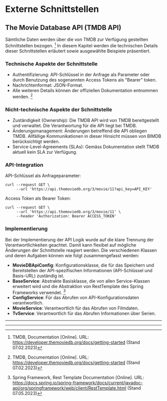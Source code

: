 # Externe Schnittstellen

## The Movie Database API (TMDB API)
Sämtliche Daten werden über die von TMDB zur Verfügung gestellten Schnittstellen bezogen. [^1] In diesem Kapitel werden die technischen Details dieser Schnittstellen erläutert sowie ausgewählte Beispiele präsentiert.

### Technische Aspekte der Schnittstelle
- Authentifizierung: API-Schlüssel in der Anfrage als Parameter oder durch Benutzung des sogenannten Access Tokens als "Bearer" token.
- Nachrichtenformat: JSON-Format.
- Alle weiteren Details können der offiziellen Dokumentation entnommen werden. [^1]


### Nicht-technische Aspekte der Schnittstelle
- Zuständigkeit (Ownership): Die TMDB API wird von TMDB bereitgestellt und verwaltet. Die Verantwortung für die API liegt bei TMDB.
- Änderungsmanagement: Änderungen betreffend die API obliegen TMDB. Allfällige Kommunikationen in dieser Hinsicht müssen von BIMDB berücksichtigt werden.
- Service-Level-Agreements (SLAs): Gemäss Dokumentation stellt TMDB aktuell kein SLA zur Verfügung.

### API-Integration
API-Schlüssel als Anfrageparameter:
```
curl --request GET \
     --url 'https://api.themoviedb.org/3/movie/11?api_key=API_KEY'
```
Access Token als Bearer Token:
```
curl --request GET \
     --url 'https://api.themoviedb.org/3/movie/11' \
     --header 'Authorization: Bearer ACCESS_TOKEN'
```

### Implementierung

Bei der Implementierung der API Logik wurde auf die klare Trennung der Verantwortlichkeiten geachtet. Damit kann flexibel auf mögliche Änderungen der Schnittstelle reagiert werden. Die verschiedenen Klassen und deren Aufgaben können wie folgt zusammengefasst werden:

- **MovieDBApiConfig**: Konfigurationsklasse, die für das Speichern und Bereitstellen der API-spezifischen Informationen (API-Schlüssel und Basis-URL) zuständig ist.
- **BaseService**: Abstrakte Basisklasse, die von allen Service-Klassen erweitert wird und die Abstraktion von RestTemplate des Spring Frameworks verwendet. [^3]
- **ConfigService**: Für das Abrufen von API-Konfigurationsdaten verantwortlich.
- **MovieService**: Verantwortlich für das Abrufen von Filmdaten.
- **TvService**: Verantwortlich für das Abrufen Informationen über Serien.

---

[^1]: TMDB, Documentation [Online]. URL: https://developer.themoviedb.org/docs/getting-started (Stand 07.02.2023)

[^2]: DigitalOcean, An Introduction to GraphQL [Online]. URL: https://www.digitalocean.com/community/tutorials/an-introduction-to-graphql (Stand 07.02.2023)

[^3]: Spring Framework, Rest Template Documentation [Online]. URL: https://docs.spring.io/spring-framework/docs/current/javadoc-api/org/springframework/web/client/RestTemplate.html (Stand 07.05.2023)
***